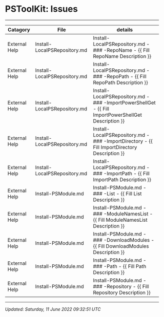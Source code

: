 ﻿# PSToolKit: Issues

---

| Catagory      | File                         | details                                                                                              |
| ------------- | ---------------------------- | ---------------------------------------------------------------------------------------------------- |
| External Help | Install-LocalPSRepository.md | Install-LocalPSRepository.md - ### -RepoName - {{ Fill RepoName Description }}                       |
| External Help | Install-LocalPSRepository.md | Install-LocalPSRepository.md - ### -RepoPath - {{ Fill RepoPath Description }}                       |
| External Help | Install-LocalPSRepository.md | Install-LocalPSRepository.md - ### -ImportPowerShellGet - {{ Fill ImportPowerShellGet Description }} |
| External Help | Install-LocalPSRepository.md | Install-LocalPSRepository.md - ### -ImportDirectory - {{ Fill ImportDirectory Description }}         |
| External Help | Install-LocalPSRepository.md | Install-LocalPSRepository.md - ### -ImportPath - {{ Fill ImportPath Description }}                   |
| External Help | Install-PSModule.md          | Install-PSModule.md - ### -List - {{ Fill List Description }}                                        |
| External Help | Install-PSModule.md          | Install-PSModule.md - ### -ModuleNamesList - {{ Fill ModuleNamesList Description }}                  |
| External Help | Install-PSModule.md          | Install-PSModule.md - ### -DownloadModules - {{ Fill DownloadModules Description }}                  |
| External Help | Install-PSModule.md          | Install-PSModule.md - ### -Path - {{ Fill Path Description }}                                        |
| External Help | Install-PSModule.md          | Install-PSModule.md - ### -Repository - {{ Fill Repository Description }}                            |

---

*Updated: Saturday, 11 June 2022 09:32:51 UTC*
